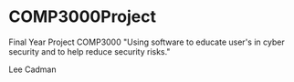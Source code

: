 # COMP3000Project
Final Year Project COMP3000 "Using software to educate user's in cyber security and to help reduce security risks."

Lee Cadman
